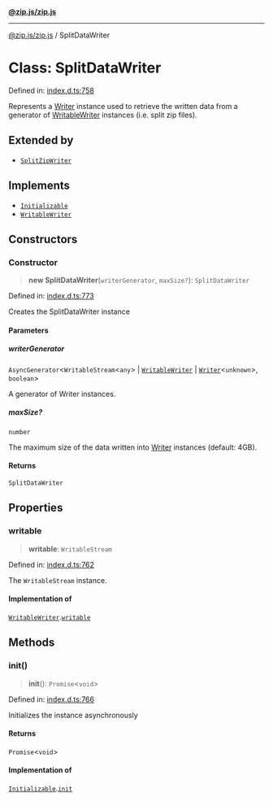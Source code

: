 [**@zip.js/zip.js**](../README.md)

***

[@zip.js/zip.js](../globals.md) / SplitDataWriter

# Class: SplitDataWriter

Defined in: [index.d.ts:758](https://github.com/gildas-lormeau/zip.js/blob/93e5cfb75d3abfbb07c60a453452660b0c4b1526/index.d.ts#L758)

Represents a [Writer](Writer.md)  instance used to retrieve the written data from a generator of [WritableWriter](../interfaces/WritableWriter.md)  instances  (i.e. split zip files).

## Extended by

- [`SplitZipWriter`](SplitZipWriter.md)

## Implements

- [`Initializable`](../interfaces/Initializable.md)
- [`WritableWriter`](../interfaces/WritableWriter.md)

## Constructors

### Constructor

> **new SplitDataWriter**(`writerGenerator`, `maxSize?`): `SplitDataWriter`

Defined in: [index.d.ts:773](https://github.com/gildas-lormeau/zip.js/blob/93e5cfb75d3abfbb07c60a453452660b0c4b1526/index.d.ts#L773)

Creates the SplitDataWriter instance

#### Parameters

##### writerGenerator

`AsyncGenerator`\<`WritableStream`\<`any`\> \| [`WritableWriter`](../interfaces/WritableWriter.md) \| [`Writer`](Writer.md)\<`unknown`\>, `boolean`\>

A generator of Writer instances.

##### maxSize?

`number`

The maximum size of the data written into [Writer](Writer.md) instances (default: 4GB).

#### Returns

`SplitDataWriter`

## Properties

### writable

> **writable**: `WritableStream`

Defined in: [index.d.ts:762](https://github.com/gildas-lormeau/zip.js/blob/93e5cfb75d3abfbb07c60a453452660b0c4b1526/index.d.ts#L762)

The `WritableStream` instance.

#### Implementation of

[`WritableWriter`](../interfaces/WritableWriter.md).[`writable`](../interfaces/WritableWriter.md#writable)

## Methods

### init()

> **init**(): `Promise`\<`void`\>

Defined in: [index.d.ts:766](https://github.com/gildas-lormeau/zip.js/blob/93e5cfb75d3abfbb07c60a453452660b0c4b1526/index.d.ts#L766)

Initializes the instance asynchronously

#### Returns

`Promise`\<`void`\>

#### Implementation of

[`Initializable`](../interfaces/Initializable.md).[`init`](../interfaces/Initializable.md#init)

